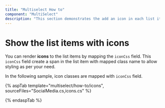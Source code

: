 ```yaml
---
title: "Multiselect How to"
component: "MultiSelect"
description: "This section demonstrates the add an icon in each list item of the Syncfusion ASP.NET multiselect control."
---
```


# Show the list items with icons

You can render **icons** to the list items by mapping the
`iconCss` field. This `iconCss` field create a span in the list item with mapped class name
to allow styling as per your need.

In the following sample, icon classes are mapped with `iconCss` field.

{% aspTab template="multiselect/how-to/icons", sourceFiles="SocialMedia.cs,icons.cs" %}

{% endaspTab %}

